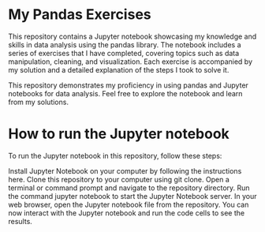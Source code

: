 # My Pandas Exercises
This repository contains a Jupyter notebook showcasing my knowledge and skills in data analysis using the pandas library. The notebook includes a series of exercises that I have completed, covering topics such as data manipulation, cleaning, and visualization. Each exercise is accompanied by my solution and a detailed explanation of the steps I took to solve it.

This repository demonstrates my proficiency in using pandas and Jupyter notebooks for data analysis. Feel free to explore the notebook and learn from my solutions.

# How to run the Jupyter notebook
To run the Jupyter notebook in this repository, follow these steps:

Install Jupyter Notebook on your computer by following the instructions here.
Clone this repository to your computer using git clone.
Open a terminal or command prompt and navigate to the repository directory.
Run the command jupyter notebook to start the Jupyter Notebook server.
In your web browser, open the Jupyter notebook file from the repository.
You can now interact with the Jupyter notebook and run the code cells to see the results.
